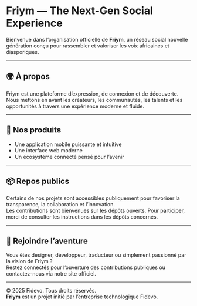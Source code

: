 # Friym — The Next-Gen Social Experience

Bienvenue dans l’organisation officielle de **Friym**, un réseau social nouvelle génération conçu pour rassembler et valoriser les voix africaines et diasporiques.

---

## 🌍 À propos

Friym est une plateforme d’expression, de connexion et de découverte.  
Nous mettons en avant les créateurs, les communautés, les talents et les opportunités à travers une expérience moderne et fluide.

---

## 📱 Nos produits

- Une application mobile puissante et intuitive
- Une interface web moderne
- Un écosystème connecté pensé pour l’avenir

---

## 📦 Repos publics

Certains de nos projets sont accessibles publiquement pour favoriser la transparence, la collaboration et l’innovation.  
Les contributions sont bienvenues sur les dépôts ouverts. Pour participer, merci de consulter les instructions dans les dépôts concernés.

---

## 🙌 Rejoindre l’aventure

Vous êtes designer, développeur, traducteur ou simplement passionné par la vision de Friym ?  
Restez connectés pour l’ouverture des contributions publiques ou contactez-nous via notre site officiel.

---

© 2025 Fidevo. Tous droits réservés.  
**Friym** est un projet initié par l’entreprise technologique Fidevo.
